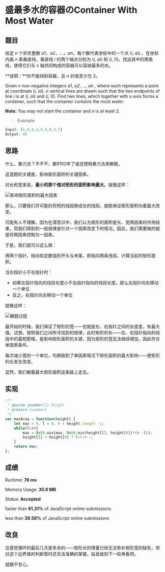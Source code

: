 # 盛最多水的容器のContainer With Most Water

## 题目

给定 *n* 个非负整数 *a*1，*a*2，...，*a*n，每个数代表坐标中的一个点 (*i*, *ai*) 。在坐标内画 *n* 条垂直线，垂直线 *i* 的两个端点分别为 (*i*, *ai*) 和 (*i*, 0)。找出其中的两条线，使得它们与 *x* 轴共同构成的容器可以容纳最多的水。

**说明：**你不能倾斜容器，且 *n* 的值至少为 2。

Given *n* non-negative integers *a1*, *a2*, ..., *an* , where each represents a point at coordinate (*i*, *ai*). *n* vertical lines are drawn such that the two endpoints of line *i* is at (*i*, *ai*) and (*i*, 0). Find two lines, which together with x-axis forms a container, such that the container contains the most water.

**Note:** You may not slant the container and *n* is at least 2.

> Example

```javascript
Input: [1,8,6,2,5,4,8,3,7]
Output: 49
```

## 思路

什么，暴力法？不不不，都9102年了谁还想用暴力法来解题。

这道题的关键是，影响矩形面积的关键因素。

对长和宽来说，**最小的那个值对矩形的面积影响最大**。就像这样：

![影响矩形面积的最大因素](https://raw.githubusercontent.com/C1erman/Graph-bed/master/imgs/For%20LeetCode/p11-about-rect.png)

那么，只要我们尽可能的将短的线段换成长的线段，就能保证矩形面积向着最大改变。

可能有人不理解，因为在潜意识中，我们认为矩形的面积是长、宽两因素的作用结果，而我们得到的一般规律是针对一个因素改变下的情况。因此，我们需要做的就是将两因素控制为一因素。

于是，我们就可以这么做：

用两个指针，指向给定数组的开头与末尾，即指向两条线段，计算当前的矩形面积。

当左指针小于右指针时：

- 如果左指针指向的线段长度小于右指针指向的线段长度，那么左指针向右移动一个单位
- 反之，右指针向左移动一个单位

就像这样：

![解题过程](https://raw.githubusercontent.com/C1erman/Graph-bed/master/imgs/For%20LeetCode/p11-caculate.png)

最开始的时候，我们保证了矩形的宽——也就是左、右指针之间的长度差，有最大值。试想，按照我们之间所寻找到的规律，此时矩形的长——左、右指针指向的线段中的最短那根，是影响矩形面积的关键，因为矩形的宽无法继续增加，因此符合单因素条件。

每次减小宽的一个单位，均换取到了单因素情况下矩形面积的最大影响——使矩形的长发生改变。

显然，我们朝着最大矩形面积这条路上走去。

## 实现

```javascript
/**
 * @param {number[]} height
 * @return {number}
 */
var maxArea = function(height) {
    let max = 0, l = 0, r = height.length -1;
    while(l<r){
        max = Math.max(max, Math.min(height[l], height[r])*(r -l));
        height[l] < height[r] ? l++:r--;
    }
    return max;
};
```

## 成绩

Runtime:  **76 ms**

Memory Usage: **35.6 MB**

Status:  **Accepted**

faster than **61.31%** of JavaScript online submissions

less than **39.58%** of JavaScript online submissions

## 改良

总感觉循环的最后几次是多余的——矩形长的增量已经无法弥补矩形宽的缺失，但对这个边界值的判断暂时还无法准确的掌握，姑且放到下一轮再看吧。

就跟不甘心。